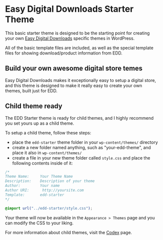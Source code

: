 Easy Digital Downloads Starter Theme
============================================================

This basic starter theme is designed to be the starting point for creating your
own [Easy Digital Downloads](http://easydigitaldownloads.com) specific themes in WordPress.

All of the basic template files are included, as well as the special template files
for showing download/product information from EDD.

Build your own awesome digital store temes
-------------------------------------------------------

Easy Digital Downloads makes it exceptionally easy to setup a digital store, and this theme
is designed to make it really easy to create your own themes, built just for EDD.

Child theme ready
-------------------------------------------------------

The EDD Starter theme is ready for child themes, and I highly recommend you set yours up as a child theme.

To setup a child theme, follow these steps:
* place the `edd-starter` theme folder in your `wp-content/themes/` directory
* create a new folder named anything, such as "your-edd-theme", and place it also in `wp-content/themes/`
* create a file in your new theme folder called `style.css` and place the following contents inside of it:

```css
/*
Theme Name:     Your Theme Name
Description:    Description of your theme
Author:         Your name
Author URI:		 http://yoursite.com
Template:       edd-starter
*/

@import url("../edd-starter/style.css"); 
```

Your theme will now be available in the `Appearance > Themes` page and you can modify the CSS to your liking.

For more information about child themes, visit the [Codex](http://codex.wordpress.org/Child_Themes) page.